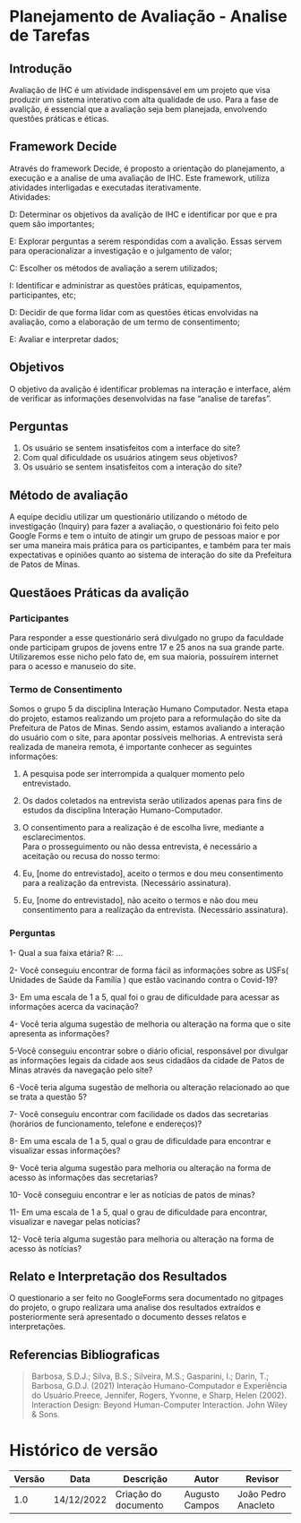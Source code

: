 # Planejamento de Avaliação - Analise de Tarefas

## Introdução

Avaliação de IHC é um atividade indispensável em um projeto que visa produzir um sistema interativo com alta qualidade de uso. Para a fase de avalição, é essencial que a avaliação seja bem planejada, envolvendo questões práticas e éticas.

## Framework Decide

Através do framework Decide, é proposto a orientação do planejamento, a execução e a analise de uma avaliação de IHC. Este framework, utiliza atividades interligadas e executadas iterativamente.<br/>
Atividades:

D: Determinar os objetivos da avalição de IHC e identificar por que e pra quem são importantes;

E: Explorar perguntas a serem respondidas com a avalição. Essas servem para operacionalizar a investigação e o julgamento de valor;

C: Escolher os métodos de avaliação a serem utilizados;

I: Identificar e administrar as questões práticas, equipamentos, participantes, etc;

D: Decidir de que forma lidar com as questões éticas envolvidas na avaliação, como a elaboração de um termo de consentimento;

E: Avaliar e interpretar dados;
<br/>

## Objetivos

O objetivo da avalição é identificar problemas na interação e interface, além de verificar as informações desenvolvidas na fase “analise de tarefas”. <br/>

## Perguntas

1. Os usuário se sentem insatisfeitos com a interface do site?
2. Com qual dificuldade os usuários atingem seus objetivos?
3. Os usuário se sentem insatisfeitos com a interação do site?

## Método de avaliação

A equipe decidiu utilizar um questionário utilizando o método de investigação (Inquiry) para fazer a avaliação, o questionário foi feito pelo Google Forms e tem o intuito de atingir um grupo de pessoas maior e por ser uma maneira mais prática para os participantes, e também para ter mais expectativas e opiniões quanto ao sistema de interação do site da Prefeitura de Patos de Minas.<br/>

## Questãoes Práticas da avalição

### Participantes

Para responder a esse questionário será divulgado no grupo da faculdade onde participam grupos de jovens entre 17 e 25 anos na sua grande parte. Utilizaremos esse nicho pelo fato de, em sua maioria, possuírem internet para o acesso e manuseio do site.<br/>

### Termo de Consentimento

Somos o grupo 5 da disciplina Interação Humano Computador.
Nesta etapa do projeto, estamos realizando um projeto para a reformulação do site da Prefeitura de Patos de Minas. Sendo assim, estamos avaliando a interação do usuário com o site, para apontar possíveis melhorias.
A entrevista será realizada de maneira remota, é importante conhecer as seguintes informações:

1. A pesquisa pode ser interrompida a qualquer momento pelo entrevistado.
2. Os dados coletados na entrevista serão utilizados apenas para fins de estudos da disciplina Interação Humano-Computador.
3. O consentimento para a realização é de escolha livre, mediante a esclarecimentos.<br/>
   Para o prosseguimento ou não dessa entrevista, é necessário a aceitação ou recusa do nosso termo:
4. Eu, [nome do entrevistado], aceito o termos e dou meu consentimento para a realização da entrevista.
   (Necessário assinatura).

5. Eu, [nome do entrevistado], não aceito o termos e não dou meu consentimento para a realização da entrevista.
   (Necessário assinatura).

### Perguntas

1- Qual a sua faixa etária? R: …

2- Você conseguiu encontrar de forma fácil as informações sobre as USFs( Unidades de Saúde da Família ) que estão vacinando contra o Covid-19?

3- Em uma escala de 1 a 5, qual foi o grau de dificuldade para acessar as informações acerca da vacinação?

4- Você teria alguma sugestão de melhoria ou alteração na forma que o site apresenta as informações?

5-Você conseguiu encontrar sobre o diário oficial, responsável por divulgar as informações legais da cidade aos seus cidadãos da cidade de Patos de Minas através da navegação pelo site?

6 -Você teria alguma sugestão de melhoria ou alteração relacionado ao que se trata a questão 5?

7- Você conseguiu encontrar com facilidade os dados das secretarias (horários de funcionamento, telefone e endereços)?

8- Em uma escala de 1 a 5, qual o grau de dificuldade para encontrar e visualizar essas informações?

9- Você teria alguma sugestão para melhoria ou alteração na forma de acesso às informações das secretarias?

10- Você conseguiu encontrar e ler as notícias de patos de minas?

11- Em uma escala de 1 a 5, qual o grau de dificuldade para encontrar, visualizar e navegar pelas notícias?

12- Você teria alguma sugestão para melhoria ou alteração na forma de acesso às notícias?<br/>

## Relato e Interpretação dos Resultados

O questionario a ser feito no GoogleForms sera documentado no gitpages do projeto, o grupo realizara uma analise dos resultados extraídos e posteriormente será apresentado o documento desses relatos e interpretações. <br/>

## Referencias Bibliograficas

> Barbosa, S.D.J.; Silva, B.S.; Silveira, M.S.; Gasparini, I.; Darin, T.; Barbosa, G.D.J. (2021) Interação Humano-Computador e Experiência do Usuário.Preece, Jennifer, Rogers, Yvonne, e Sharp, Helen (2002). Interaction Design: Beyond Human-Computer Interaction. John Wiley & Sons.

# Histórico de versão

| Versão | Data       | Descrição            | Autor          | Revisor             |
| ------ | ---------- | -------------------- | -------------- | ------------------- |
| 1.0    | 14/12/2022 | Criação do documento | Augusto Campos | João Pedro Anacleto |
